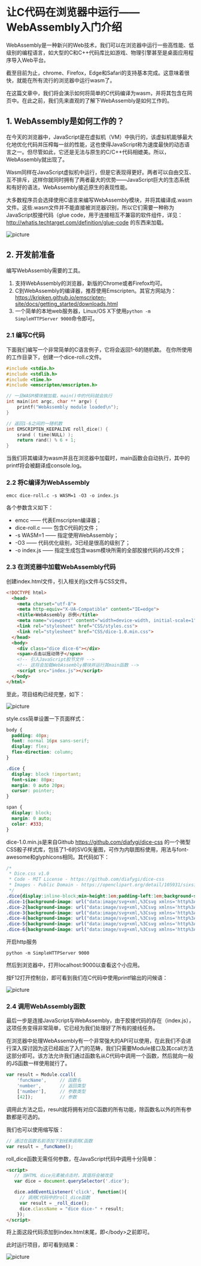 # 让C代码在浏览器中运行——WebAssembly入门介绍

WebAssembly是一种新兴的Web技术，我们可以在浏览器中运行一些高性能、低级别的编程语言，如大型的C和C++代码库比如游戏、物理引擎甚至是桌面应用程序导入Web平台。

截至目前为止，chrome、Firefox，Edge和Safari的支持基本完成。这意味着很快，就能在所有流行的浏览器中运行wasm了。

在这篇文章中，我们将会演示如何将简单的C代码编译为wasm，并将其包含在网页中。在此之前，我们先来直观的了解下WebAssembly是如何工作的。

## 1. WebAssembly是如何工作的？

在今天的浏览器中，JavaScript是在虚拟机（VM）中执行的，该虚拟机能够最大化地优化代码并压榨每一丝的性能，这也使得JavaScript称为速度最快的动态语言之一。但尽管如此，它还是无法与原生的C/C++代码相媲美。所以，WebAssembly就出现了。

Wasm同样在JavaScript虚拟机中运行，但是它表现得更好。两者可以自由交互、互不排斥，这样你就同时拥有了两者最大的优势——JavaScript巨大的生态系统和有好的语法，WebAssembly接近原生的表现性能。

大多数程序员会选择使用C语言来编写WebAssembly模块，并将其编译成.wasm文件。这些.wasm文件并不能直接被浏览器识别，所以它们需要一种称为JavaScript胶接代码（glue code，用于连接相互不兼容的软件组件，详见：<http://whatis.techtarget.com/definition/glue-code> 的东西来加载。

![picture](001.jpg)

## 2. 开发前准备

编写WebAssembly需要的工具。

1. 支持WebAssembly的浏览器，新版的Chrome或者Firefox均可。
2. C到WebAssembly的编译器，推荐使用Emscripten。其官方网站为：<https://kripken.github.io/emscripten-site/docs/getting_started/downloads.html>
3. 一个简单的本地web服务器，Linux/OS X下使用`python -m SimpleHTTPServer 9000`命令即可。

### 2.1 编写C代码

下面我们编写一个非常简单的C语言例子，它将会返回1-6的随机数。
在你所使用的工作目录下，创建一个dice-roll.c文件。

```c++
#include <stdio.h>
#include <stdlib.h>
#include <time.h>
#include <emscripten/emscripten.h>

// 一旦WASM模块被加载，main()中的代码就会执行
int main(int argc, char ** argv) {
    printf("WebAssembly module loaded\n");
}

// 返回1-6之间的一随机数
int EMSCRIPTEN_KEEPALIVE roll_dice() {
    srand ( time(NULL) );
    return rand() % 6 + 1;
}
```

当我们将其编译为wasm并且在浏览器中加载时，main函数会自动执行，其中的printf将会被翻译成console.log。

### 2.2 将C编译为WebAssembly

`emcc dice-roll.c -s WASM=1 -O3 -o index.js`

各个参数含义如下：

- emcc —— 代表Emscripten编译器；
- dice-roll.c —— 包含C代码的文件；
- -s WASM=1 —— 指定使用WebAssembly；
- -O3 —— 代码优化级别，3已经是很高的级别了；
- -o index.js —— 指定生成包含wasm模块所需的全部胶接代码的JS文件；

### 2.3 在浏览器中加载WebAssembly代码

创建index.html文件，引入相关的js文件与CSS文件。

```html
<!DOCTYPE html>
  <head>
    <meta charset="utf-8">
    <meta http-equiv="X-UA-Compatible" content="IE=edge">
    <title>WebAssembly 示例</title>
    <meta name="viewport" content="width=device-width, initial-scale=1">
    <link rel="stylesheet" href="CSS/styles.css">
    <link rel="stylesheet" href="CSS/dice-1.0.min.css">
  </head>
  <body>
    <div class="dice dice-6"></div>
    <span>点击以摇动筛子</span>
    <!-- 引入JavaScript胶节文件 -->
    <!-- 这将会加载WebAssembly模块并运行其main函数 -->
    <script src="index.js"></script>
  </body>
</html>
```

至此，项目结构已经完整，如下：

![picture](002.jpg)

style.css简单设置一下页面样式：

```css
body {
  padding: 40px;
  font: normal 16px sans-serif;
  display: flex;
  flex-direction: column;
}

.dice {
  display: block !important;
  font-size: 80px;
  margin: 0 auto 20px;
  cursor: pointer;
}

span {
  display: block;
  margin: 0 auto;
  color: #333;
}
```

dice-1.0.min.js是来自Github <https://github.com/diafygi/dice-css> 的一个微型CSS骰子样式库，包括了1-6的SVG矢量图，可作为内联图标使用，用法与font-awesome和glyphicons相同。其代码如下：

```css
/*
 * Dice.css v1.0
 * Code - MIT License - https://github.com/diafygi/dice-css
 * Images - Public Domain - https://openclipart.org/detail/105931/sixsided-dice-faces-lio-01
 */
.dice{display:inline-block;min-height:1em;padding-left:1em;background-size:1em;background-repeat:no-repeat;}
.dice-1{background-image: url("data:image/svg+xml,%3Csvg xmlns='http%3A%2F%2Fwww.w3.org%2F2000%2Fsvg' version='1.1' viewBox='0 0 76.5 76.5' height='21.6' width='21.6'%3E%3Cg transform='translate(113.25%2C-494.1)'%3E%3Cg transform='matrix(0.5%2C0%2C0%2C0.5%2C-406.5%2C374.7)'%3E%3Crect x='588' y='240.4' width='150' height='150' ry='50' rx='50' style='fill%3A%23fff%3Bstroke-width%3A3%3Bstroke%3A%23000'%2F%3E%3Ccircle transform='translate(337.5%2C87.5)' cx='325' cy='227.4' r='12.5' style='fill%3A%23000%3Bstroke-width%3A3%3Bstroke%3A%23000'%2F%3E%3C%2Fg%3E%3C%2Fg%3E%3C%2Fsvg%3E ");}
.dice-2{background-image: url("data:image/svg+xml,%3Csvg xmlns='http%3A%2F%2Fwww.w3.org%2F2000%2Fsvg' version='1.1' viewBox='0 0 76.5 76.5' height='21.6' width='21.6'%3E%3Cstyle%3E.s0%7Bfill%3A%23000%3Bstroke-width%3A3%3Bstroke%3A%23000%3B%7D%3C%2Fstyle%3E%3Cg transform='translate(109.9%2C-505.1)'%3E%3Cg transform='matrix(0.5%2C0%2C0%2C0.5%2C-415.6%2C485.6)'%3E%3Crect x='613' y='40.4' width='150' height='150' ry='50' rx='50' style='fill%3A%23fff%3Bstroke-width%3A3%3Bstroke%3A%23000'%2F%3E%3Ccircle transform='translate(326.5%2C-148.5)' cx='325' cy='227.4' r='12.5' class='s0'%2F%3E%3Ccircle transform='translate(398.5%2C-76.5)' cx='325' cy='227.4' r='12.5' class='s0'%2F%3E%3C%2Fg%3E%3C%2Fg%3E%3C%2Fsvg%3E ");}
.dice-3{background-image: url("data:image/svg+xml,%3Csvg xmlns='http%3A%2F%2Fwww.w3.org%2F2000%2Fsvg' version='1.1' viewBox='0 0 76.5 76.5' height='21.6' width='21.6'%3E%3Cstyle%3E.s0%7Bfill%3A%23000%3Bstroke-width%3A3%3Bstroke%3A%23000%3B%7D%3C%2Fstyle%3E%3Cg transform='translate(84.9%2C-515.5)'%3E%3Cg transform='matrix(0.5%2C0%2C0%2C0.5%2C-290.6%2C514.9)'%3E%3Crect x='413' y='2.9' width='150' height='150' ry='50' rx='50' style='fill%3A%23fff%3Bstroke-width%3A3%3Bstroke%3A%23000'%2F%3E%3Ccircle transform='translate(126.5%2C-186)' cx='325' cy='227.4' r='12.5' class='s0'%2F%3E%3Ccircle transform='translate(198.5%2C-114)' cx='325' cy='227.4' r='12.5' class='s0'%2F%3E%3Ccircle transform='translate(162.5%2C-150)' cx='325' cy='227.4' r='12.5' class='s0'%2F%3E%3C%2Fg%3E%3C%2Fg%3E%3C%2Fsvg%3E ");}
.dice-4{background-image: url("data:image/svg+xml,%3Csvg xmlns='http%3A%2F%2Fwww.w3.org%2F2000%2Fsvg' version='1.1' viewBox='0 0 76.5 76.5' height='21.6' width='21.6'%3E%3Cstyle%3E.s0%7Bfill%3A%23000%3Bstroke-width%3A3%3Bstroke%3A%23000%3B%7D%3C%2Fstyle%3E%3Cg transform='translate(90.7%2C-499.7)'%3E%3Cg transform='matrix(0.5%2C0%2C0%2C0.5%2C-302.7%2C367.8)'%3E%3Crect x='425.5' y='265.4' width='150' height='150' ry='50' rx='50' style='fill%3A%23fff%3Bstroke-width%3A3%3Bstroke%3A%23000'%2F%3E%3Ccircle transform='translate(139%2C76.5)' cx='325' cy='227.4' r='12.5' class='s0'%2F%3E%3Ccircle transform='translate(139%2C148.5)' cx='325' cy='227.4' r='12.5' class='s0'%2F%3E%3Ccircle transform='translate(211%2C76.5)' cx='325' cy='227.4' r='12.5' class='s0'%2F%3E%3Ccircle transform='translate(211%2C148.5)' cx='325' cy='227.4' r='12.5' class='s0'%2F%3E%3C%2Fg%3E%3C%2Fg%3E%3C%2Fsvg%3E ");}
.dice-5{background-image: url("data:image/svg+xml,%3Csvg xmlns='http%3A%2F%2Fwww.w3.org%2F2000%2Fsvg' version='1.1' viewBox='0 0 76.5 76.5' height='21.6' width='21.6'%3E%3Cstyle%3E.s0%7Bfill%3A%23000%3Bstroke-width%3A3%3Bstroke%3A%23000%3B%7D%3C%2Fstyle%3E%3Cg transform='translate(89.2%2C-510.5)'%3E%3Cg transform='matrix(0.5%2C0%2C0%2C0.5%2C-194.9%2C372.3)'%3E%3Crect x='213' y='277.9' width='150' height='150' ry='50' rx='50' style='fill%3A%23fff%3Bstroke-width%3A3%3Bstroke%3A%23000'%2F%3E%3Ccircle transform='translate(-73.5%2C89)' cx='325' cy='227.4' r='12.5' class='s0'%2F%3E%3Ccircle transform='translate(-73.5%2C161)' cx='325' cy='227.4' r='12.5' class='s0'%2F%3E%3Ccircle transform='translate(-1.5%2C89)' cx='325' cy='227.4' r='12.5' class='s0'%2F%3E%3Ccircle transform='translate(-1.5%2C161)' cx='325' cy='227.4' r='12.5' class='s0'%2F%3E%3Ccircle transform='translate(-37.5%2C125)' cx='325' cy='227.4' r='12.5' class='s0'%2F%3E%3C%2Fg%3E%3C%2Fg%3E%3C%2Fsvg%3E ");}
.dice-6{background-image: url("data:image/svg+xml,%3Csvg xmlns='http%3A%2F%2Fwww.w3.org%2F2000%2Fsvg' version='1.1' viewBox='0 0 76.5 76.5' height='21.6' width='21.6'%3E%3Cstyle%3E.s0%7Bfill%3A%23000%3Bstroke-width%3A3%3Bstroke%3A%23000%3B%7D%3C%2Fstyle%3E%3Cg transform='translate(86.2%2C-500.6)'%3E%3Cg transform='matrix(0.5%2C0%2C0%2C0.5%2C-98.2%2C356.2)'%3E%3Crect x='25.5' y='290.4' width='150' height='150' ry='50' rx='50' style='fill%3A%23fff%3Bstroke-width%3A3%3Bstroke%3A%23000'%2F%3E%3Ccircle transform='translate(-261%2C101.5)' cx='325' cy='227.4' r='12.5' class='s0'%2F%3E%3Ccircle transform='translate(-261%2C173.5)' cx='325' cy='227.4' r='12.5' class='s0'%2F%3E%3Ccircle transform='translate(-261%2C137.5)' cx='325' cy='227.4' r='12.5' class='s0'%2F%3E%3Ccircle transform='translate(-189%2C101.5)' cx='325' cy='227.4' r='12.5' class='s0'%2F%3E%3Ccircle transform='translate(-189%2C173.5)' cx='325' cy='227.4' r='12.5' class='s0'%2F%3E%3Ccircle transform='translate(-189%2C137.5)' cx='325' cy='227.4' r='12.5' class='s0'%2F%3E%3C%2Fg%3E%3C%2Fg%3E%3C%2Fsvg%3E");}
```

开启http服务

`python -m SimpleHTTPServer 9000`

然后到浏览器中，打开localhost:9000以查看这个小应用。

按F12打开控制台，即可看到我们在C代码中使用printf输出的问候语：

![picture](003.jpg)

### 2.4 调用WebAssembly函数

最后一步是连接JavaScript与WebAssembly，由于胶接代码的存在（index.js），这项任务变得非常简单，它已经为我们处理好了所有的接线任务。

在浏览器中处理WebAssembly有一个非常强大的API可以使用，在此我们不会进行深入探讨因为这已经超出了入门的范畴，我们只需要Module接口及其ccall方法这部分即可。该方法允许我们通过函数名从C代码中调用一个函数，然后就向一般的JS函数一样使用就行了。

```js
var result = Module.ccall(
    'funcName',     // 函数名
    'number',       // 返回类型
    ['number'],     // 参数类型
    [42]);          // 参数
```

调用此方法之后，result就将拥有对应C函数的所有功能，除函数名以外的所有参数都是可选的。

我们也可以使用缩写版：

```js
// 通过在函数名前添加下划线来调用C函数
var result = _funcName();
```

roll_dice函数无需任何参数，在JavaScript代码中调用十分简单：

```html
<script>
   // 当HTML dice元素被点击时，其值将会被改变
   var dice = document.querySelector('.dice');

   dice.addEventListener('click', function(){
     // 调用C代码中的roll_dice函数
     var result = _roll_dice();
     dice.className = "dice dice-" + result;
    });
</script>
```

将上面这段代码添加到index.html末尾，即\<\/body\>之前即可。

此时运行项目，即可看到结果：

![picture](004.gif)
